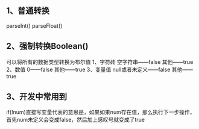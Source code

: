 ﻿## 1、普通转换
parseInt()    parseFloat()
## 2、强制转换Boolean()
可以将所有的数据类型转换为布尔值
1、字符砖
空字符串——false
其他——true
2、数值
0——false
其他——true
3、变量值
null或者未定义——false
其他——true
## 3、开发中常用到
if(!num)直接写变量代表的意思是，如果如果num存在值，那么执行下一步操作，首先num未定义会变成false，然后加上感叹号就变成了true
